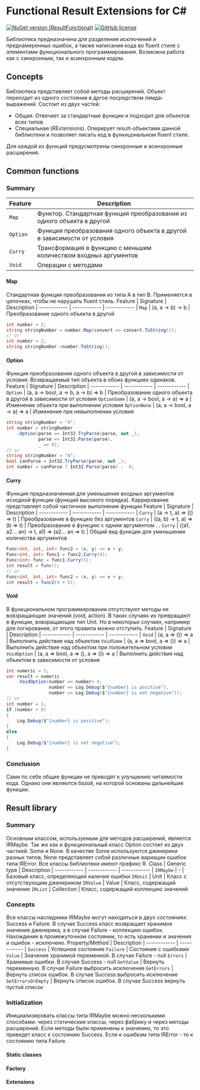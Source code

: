 # Functional Result Extensions for C&#35;
[![NuGet version (ResultFunctional)](https://img.shields.io/nuget/v/ResultFunctional.svg)](https://www.nuget.org/packages/ResultFunctional/)
[![GitHub license](https://img.shields.io/github/license/mashape/apistatus.svg)](https://github.com/vkhorikov/CSharpFunctionalExtensions/blob/master/LICENSE)

Библиотека предназначена для разделения исключений и преднамеренных ошибок, а также написания кода во fluent стиле с элементами функционального программирования. Возможна работа как с синхронным, так и асинхронным кодом.
## Concepts
Библиотека представляет собой методы расширений. Объект переходит из одного состояния в дргое посредством лямда-выражений. Состоит из двух частей:
- Общая. Отвечает за стандартные функции и подходит для объектов всех типов.
- Специальная (RExtensions). Оперирует result-объектами данной библиотеки и позволяет писать код в функицональном fluent стиле.

Для каждой из функций предусмотрены синхронные и асинхронные расширения.
## Common functions
### Summary
Feature | Description
| ------------ | ------------ |
`Map` | Функтор. Стандартная функция преобразования из одного объекта в другой
`Option` | Функция преобразования одного объекта в другой в зависимости от условия
`Curry` | Трансформация в функцию с меньшим количеством входных аргументов
`Void` | Операции с методами
#### Map
Стандартная функция преобразования из типа A в тип B. Применяется в цепочках, чтобы не нарушать fluent стиль.
Feature | Signature | Description
| ------------ | ------------ | ------------ |
`Map` | (a, a -> b) -> b | Преобразование одного объекта в другой
```csharp
int number = 2;
string stringNumber = number.Map(convert => convert.ToString());
// or
int number = 2;
string stringNumber =number.ToString();
```
#### Option
Функция преобразования одного объекта в другой в зависимости от условия:
Возвращаемый тип объекта в обоих функциях одинаков.
Feature | Signature | Description
| ------------ | ------------ | ------------ |
`Option` | (a, a -> bool, a -> b, a -> b) => b | Преобразование одного объекта в другой в зависимости от условия
`OptionSome` | (a, a -> bool, a -> a) => a | Изменение объекта при выполнении условия
`OptionNone` | (a, a -> bool, a -> a) => a | Изменение при невыполнении условия
```csharp
string stringNumber = "4";
int number = stringNumber
    .Option(parse => Int32.TryParse(parse, out _),
            parse => Int32.Parse(parse),
            _ => 0);
// or
string stringNumber = "4";
bool canParse = Int32.TryParse(parse, out _);
int number = canParse ? Int32.Parse(parse) :  0;
```
#### Curry
Функция предназначенная для уменьшения входных аргументов исходной функции (функций высокого порядка). Каррирование представляет собой частичное выполнение функции
Feature | Signature | Description
| ------------ | ------------ | ------------ |
`Curry` | (a -> t, a) => (() => t) | Преобразование в функцию без аргументов
`Curry` | ((a, b) -> t, a) => (b => t) | Преобразование в функцию с одним аргументом
...
`Curry` | ((a1, a2... an) -> t, a1) => (a2... an => t) | Общий вид функции для уменьшения количества аргументов
```csharp
Func<int, int, int> func2 = (x, y) => x + y;
Func<int, int> func1 = func2.Curry(4);
Func<int> func = func1.Curry(5);
int result = func();
// or
Func<int, int, int> func2 = (x, y) => x + y;
int result = func2(4 + 5);
```
#### Void
В функциональном программировании отсутствуют методы не вовзращающие значений (void, action). В таких случаях их превращают в функции, вовзращающие тип Unit. Но в некоторых случаях, например для логирования, от этого правила можно отступить.
Feature | Signature | Description
| ------------ | ------------ | ------------ |
`Void` | (a, a => ()) => a | Выполнить действие над объектом
`VoidSome` | (a, a => bool, a => ()) => a | Выполнить действие над объектом при положительном условии
`VoidOption` | (a, a => bool, a => (), a => ()) => a | Выполнить действия над объектом в зависимости от условия
```csharp
int numeric = 1;
var result = numeric
    .VoidOption(number => number> 0,
                number => Log.Debug($"{number} is positive"),
                number => Log.Debug($"{number} is not negative"));
// or
int number = 1;
if (number > 0)
{
    Log.Debug($"{number} is positive");
}
else
{
    Log.Debug($"{number} is not negative");
}
```
### Conclusion
Сами по себе общие функции не приводят к улучшению читаемости кода. Однако они являются базой, на которой основаны дальнейшие функции.
## Result library
### Summary
Основным классом, используемым для методов расширений, является IRMaybe. Так же как и функциональный класс Option состоит из двух частией: Some и None. В качестве Some используются дженерики разных типов, None представляет собой различные вариации ошибок типа IRError. Все классы библиотеки имеют префикс R.
Class | Generic type | Description
| ------------ | ------------ | ------------ |
`IRMaybe` | - | Базовый класс, определяющий наличие ошибки
`IRUnit` | Unit | Класс с отсутствующим дженериком
`IRValue` | Value | Класс, содержащий значение
`IRList` | Collection | Класс, содержащий коллекцию значений
### Concepts
Все классы наследники IRMaybe могут находиться в двух состояниях: Success и Failure. В случае Success класс возвращает хранимое значение дженерика, а в случае Failure - коллекцию ошибок. Нахождение в промежуточном состоянии, то есть хранении и значения и ошибок - исключено. 
Property/Method | Description
| ------------ | ------------ |
`Success` | Успешное состояние
`Failure` | Состояние с ошибками
`Value` | Значение хранимой переменной. В случае Failure - null
`Errors` | Хранимые ошибки. В случае Success - null
`GetValue` | Вернуть переменную. В случае Failure выбросить исключение
`GetErrors` | Вернуть список ошибок. В случае Success выбросить исключение
`GetErrorsOrEmpty` | Вернуть список ошибок. В случае Success вернуть пустой список
### Initialization
Инициализировать классы типа IRMaybe можно несколькими способами: через статические классы, через фабрику и через методы расширений. Если методы были применены к значению, то это приведет класс к состоянию Success. Если к ошибкам типа IRError - то к состоянию типа Failure.
#### Static classes
#### Factory
#### Extensions
